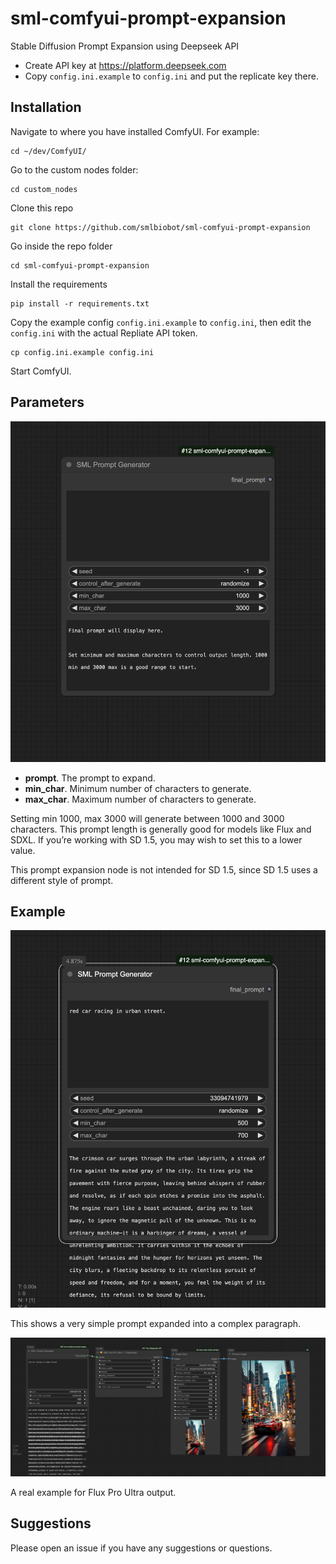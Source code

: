 # sml-comfyui-prompt-expansion

Stable Diffusion Prompt Expansion using Deepseek API

- Create API key at https://platform.deepseek.com
- Copy `config.ini.example` to `config.ini` and put the replicate key there. 

## Installation

Navigate to where you have installed ComfyUI. For example:

```shell
cd ~/dev/ComfyUI/
```

Go to the custom nodes folder:

```shell
cd custom_nodes
```

Clone this repo

```shell
git clone https://github.com/smlbiobot/sml-comfyui-prompt-expansion
```

Go inside the repo folder

```shell
cd sml-comfyui-prompt-expansion
```

Install the requirements

```shell
pip install -r requirements.txt
```

Copy the example config `config.ini.example` to `config.ini`, then edit the `config.ini` with the actual Repliate API token.

```shell
cp config.ini.example config.ini
```

Start ComfyUI.

## Parameters

![workflow-0.png](static/workflow-0.png)

- **prompt**. The prompt to expand.
- **min_char**. Minimum number of characters to generate.
- **max_char**. Maximum number of characters to generate.

Setting min 1000, max 3000 will generate between 1000 and 3000 characters. This prompt length is generally good for models like Flux and SDXL. If you’re working with SD 1.5, you may wish to set this to a lower value. 

This prompt expansion node is not intended for SD 1.5, since SD 1.5 uses a different style of prompt.

## Example

![workflow-1.png](static/workflow-1.png)

This shows a very simple prompt expanded into a complex paragraph.

![workflow-flux-pro-ultra.png](static/workflow-flux-pro-ultra.png)

A real example for Flux Pro Ultra output. 

## Suggestions

Please open an issue if you have any suggestions or questions.